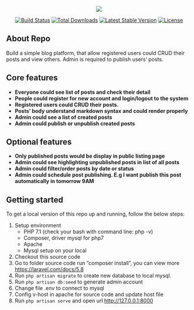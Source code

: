 <p align="center"><img src="https://laravel.com/assets/img/components/logo-laravel.svg"></p>

<p align="center">
<a href="https://travis-ci.org/laravel/framework"><img src="https://travis-ci.org/laravel/framework.svg" alt="Build Status"></a>
<a href="https://packagist.org/packages/laravel/framework"><img src="https://poser.pugx.org/laravel/framework/d/total.svg" alt="Total Downloads"></a>
<a href="https://packagist.org/packages/laravel/framework"><img src="https://poser.pugx.org/laravel/framework/v/stable.svg" alt="Latest Stable Version"></a>
<a href="https://packagist.org/packages/laravel/framework"><img src="https://poser.pugx.org/laravel/framework/license.svg" alt="License"></a>
</p>

## About Repo

Build a simple blog platform, that allow registered users could CRUD their posts and view others. Admin is required to publish users’ posts.

## Core features
- **Everyone could see list of posts and check their detail**
- **People could register for new account and login/logout to the system**
- **Registered users could CRUD their posts.**
- **Posts’ body understand markdown syntax and could render properly**
- **Admin could see a list of created posts**
- **Admin could publish or unpublish created posts**

## Optional features
- **Only published posts would be display in public listing page**
- **Admin could see highlighting unpublished posts in list of all posts**
- **Admin could filter/order posts by date or status**
- **Admin could schedule post publishing. E.g I want publish this post automatically in tomorrow 9AM**

## Getting started
To get a local version of this repo up and running, follow the below steps:

1. Setup environment
    - PHP 7.1  (check your bash with command line: php -v)
    - Composer, driver mysql for php7
    - Apache
    - Mysql setup on your local
2. Checkout this source code
3. Go to folder source code run “composer install”, you can view more https://laravel.com/docs/5.8
4. Run `php artisan migrate` to create new database to local mysql.
5. Run `php artisan db:seed` to generate admin account
6. Change  file .env to connect to mysql
7. Config v-host in apache for source code and update host file
8. Run `php artisan serve` and open url http://127.0.0.1:8000